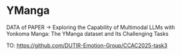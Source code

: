 # YManga

DATA of PAPER -> Exploring the Capability of Multimodal LLMs with Yonkoma Manga: The YManga dataset and Its Challenging Tasks

TO: https://github.com/DUTIR-Emotion-Group/CCAC2025-task3
